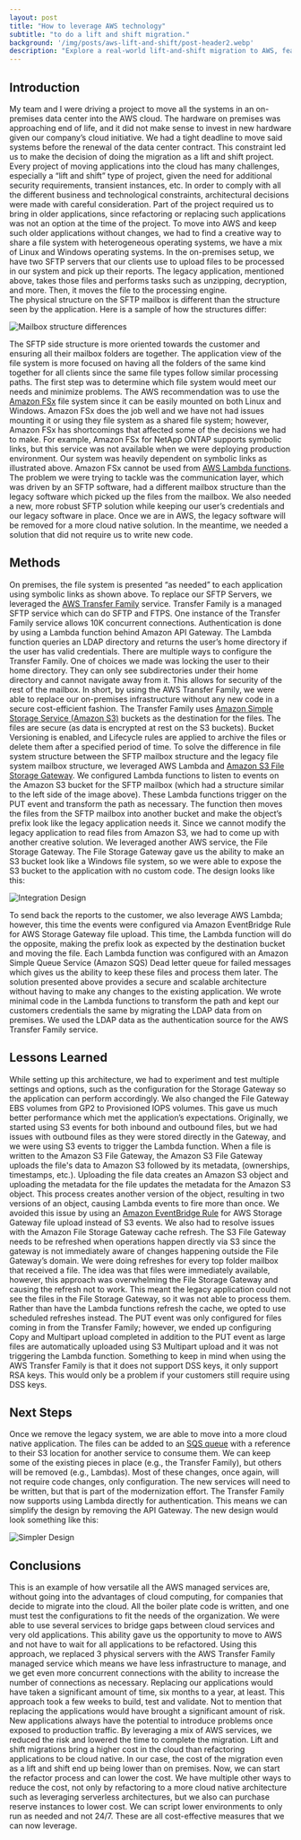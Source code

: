 ```yaml
---
layout: post
title: "How to leverage AWS technology"
subtitle: "to do a lift and shift migration."
background: '/img/posts/aws-lift-and-shift/post-header2.webp'
description: "Explore a real-world lift-and-shift migration to AWS, featuring the use of Amazon FSx, AWS Transfer Family, Lambda, and Storage Gateway. Learn how to tackle challenges with legacy applications and gain practical insights for your cloud migration journey."
---
```


## Introduction

My team and I were driving a project to move all the systems in an on-premises data center into the AWS cloud.  The hardware on premises was approaching end of life, and it did not make sense to invest in new hardware given our company’s cloud initiative.  We had a tight deadline to move said systems before the renewal of the data center contract.  This constraint led us to make the decision of doing the migration as a lift and shift project.
Every project of moving applications into the cloud has many challenges, especially a “lift and 
shift” type of project, given the need for additional security requirements, transient instances, etc.  In order to comply with all the different business and technological constraints, architectural decisions were made with careful consideration.  Part of the project required us to bring in older applications, since refactoring or replacing such applications was not an option at the time of the project.
To move into AWS and keep such older applications without changes, we had to find a creative way to share a file system with heterogeneous operating systems, we have a mix of Linux and Windows operating systems.
In the on-premises setup, we have two SFTP servers that our clients use to upload files to be processed in our system and pick up their reports.  The legacy application, mentioned above, takes those files and performs tasks such as unzipping, decryption, and more.  Then, it moves the file to the processing engine.  
The physical structure on the SFTP mailbox is different than the structure seen by the application.  Here is a sample of how the structures differ:

 ![Mailbox structure differences](/img/posts/aws-lift-and-shift/mailbox-layout.png)

The SFTP side structure is more oriented towards the customer and ensuring all their mailbox folders are together.  The application view of the file system is more focused on having all the folders of the same kind together for all clients since the same file types follow similar processing paths.
The first step was to determine which file system would meet our needs and minimize problems.  The AWS recommendation was to use the [Amazon FSx](https://aws.amazon.com/fsx/) file system since it can be easily mounted on both Linux and Windows.  Amazon FSx does the job well and we have not had issues mounting it or using they file system as a shared file system; however, Amazon FSx has shortcomings that affected some of the decisions we had to make.  For example, Amazon FSx for NetApp ONTAP supports symbolic links, but this service was not available when we were deploying production environment.  Our system was heavily dependent on symbolic links as illustrated above.  Amazon FSx cannot be used from [AWS Lambda functions](https://aws.amazon.com/lambda/).
The problem we were trying to tackle was the communication layer, which was driven by an SFTP software, had a different mailbox structure than the legacy software which picked up the files from the mailbox.  We also needed a new, more robust SFTP solution while keeping our user’s credentials and our legacy software in place.  Once we are in AWS, the legacy software will be removed for a more cloud native solution.  In the meantime, we needed a solution that did not require us to write new code.

## Methods

On premises, the file system is presented “as needed” to each application using symbolic links as shown above.  To replace our SFTP Servers, we leveraged the [AWS Transfer Family](https://aws.amazon.com/aws-transfer-family/) service.  Transfer Family is a managed SFTP service which can do SFTP and FTPS.  One instance of the Transfer Family service allows 10K concurrent connections.  Authentication is done by using a Lambda function behind Amazon API Gateway.  The Lambda function queries an LDAP directory and returns the user’s home directory if the user has valid credentials.  There are multiple ways to configure the Transfer Family.  One of choices we made was locking the user to their home directory.  They can only see subdirectories under their home directory and cannot navigate away from it.  This allows for security of the rest of the mailbox.  In short, by using the AWS Transfer Family, we were able to replace our on-premises infrastructure without any new code in a secure cost-efficient fashion.  The Transfer Family uses [Amazon Simple Storage Service (Amazon S3)](https://aws.amazon.com/s3/) buckets as the destination for the files.  The files are secure (as data is encrypted at rest on the S3 buckets).  Bucket Versioning is enabled, and Lifecycle rules are applied to archive the files or delete them after a specified period of time.
To solve the difference in file system structure between the SFTP mailbox structure and the legacy file system mailbox structure, we leveraged AWS Lambda and [Amazon S3 File Storage Gateway](https://docs.aws.amazon.com/filegateway/latest/files3/what-is-file-s3.html).  We configured Lambda functions to listen to events on the Amazon S3 bucket for the SFTP mailbox (which had a structure similar to the left side of the image above).  These Lambda functions trigger on the PUT event and transform the path as necessary.  The function then moves the files from the SFTP mailbox into another bucket and make the object’s prefix look like the legacy application needs it.
Since we cannot modify the legacy application to read files from Amazon S3, we had to come up with another creative solution.  We leveraged another AWS service, the File Storage Gateway.  The File Storage Gateway gave us the ability to make an S3 bucket look like a Windows file system, so we were able to expose the S3 bucket to the application with no custom code.
The design looks like this: 

 ![Integration Design](/img/posts/aws-lift-and-shift/legacy-design.png)

To send back the reports to the customer, we also leverage AWS Lambda; however, this time the events were configured via Amazon EventBridge Rule for AWS Storage Gateway file upload.  This time, the Lambda function will do the opposite, making the prefix look as expected by the destination bucket and moving the file.
Each Lambda function was configured with an Amazon Simple Queue Service (Amazon SQS) Dead letter queue for failed messages which gives us the ability to keep these files and process them later.
The solution presented above provides a secure and scalable architecture without having to make any changes to the existing application.  We wrote minimal code in the Lambda functions to transform the path and kept our customers credentials the same by migrating the LDAP data from on premises.  We used the LDAP data as the authentication source for the AWS Transfer Family service.

## Lessons Learned

While setting up this architecture, we had to experiment and test multiple settings and options, such as the configuration for the Storage Gateway so the application can perform accordingly.  We also changed the File Gateway EBS volumes from GP2 to Provisioned IOPS volumes.  This gave us much better performance which met the application’s expectations.
Originally, we started using S3 events for both inbound and outbound files, but we had issues with outbound files as they were stored directly in the Gateway, and we were using S3 events to trigger the Lambda function.  When a file is written to the Amazon S3 File Gateway, the Amazon S3 File Gateway uploads the file's data to Amazon S3 followed by its metadata, (ownerships, timestamps, etc.).  Uploading the file data creates an Amazon S3 object and uploading the metadata for the file updates the metadata for the Amazon S3 object.  This process creates another version of the object, resulting in two versions of an object, causing Lambda events to fire more than once.  We avoided this issue by using an [Amazon EventBridge Rule](https://docs.aws.amazon.com/eventbridge/latest/userguide/eb-rules.html) for AWS Storage Gateway file upload instead of S3 events.
We also had to resolve issues with the Amazon File Storage Gateway cache refresh.  The S3 File Gateway needs to be refreshed when operations happen directly via S3 since the gateway is not immediately aware of changes happening outside the File Gateway’s domain.  We were doing refreshes for every top folder mailbox that received a file.  The idea was that files were immediately available, however, this approach was overwhelming the File Storage Gateway and causing the refresh not to work.  This meant the legacy application could not see the files in the File Storage Gateway, so it was not able to process them.  Rather than have the Lambda functions refresh the cache, we opted to use scheduled refreshes instead.
The PUT event was only configured for files coming in from the Transfer Family; however, we ended up configuring Copy and Multipart upload completed in addition to the PUT event as large files are automatically uploaded using S3 Multipart upload and it was not triggering the Lambda function.
Something to keep in mind when using the AWS Transfer Family is that it does not support DSS keys, it only support RSA keys.  This would only be a problem if your customers still require using DSS keys.

## Next Steps

Once we remove the legacy system, we are able to move into a more cloud native application.  The files can be added to an [SQS queue](https://aws.amazon.com/sqs/) with a reference to their S3 location for another service to consume them.  We can keep some of the existing pieces in place (e.g., the Transfer Family), but others will be removed (e.g., Lambdas).  Most of these changes, once again, will not require code changes, only configuration.  The new services will need to be written, but that is part of the modernization effort.  The Transfer Family now supports using Lambda directly for authentication.  This means we can simplify the design by removing the API Gateway.  The new design would look something like this:

 ![Simpler Design](/img/posts/aws-lift-and-shift/simpler-design.png)
 
## Conclusions

This is an example of how versatile all the AWS managed services are, without going into the advantages of cloud computing, for companies that decide to migrate into the cloud.  All the boiler plate code is written, and one must test the configurations to fit the needs of the organization.  We were able to use several services to bridge gaps between cloud services and very old applications.  This ability gave us the opportunity to move to AWS and not have to wait for all applications to be refactored.
Using this approach, we replaced 3 physical servers with the AWS Transfer Family managed service which means we have less infrastructure to manage, and we get even more concurrent connections with the ability to increase the number of connections as necessary.
Replacing our applications would have taken a significant amount of time, six months to a year, at least.  This approach took a few weeks to build, test and validate.  Not to mention that replacing the applications would have brought a significant amount of risk.  New applications always have the potential to introduce problems once exposed to production traffic.  By leveraging a mix of AWS services, we reduced the risk and lowered the time to complete the migration.
Lift and shift migrations bring a higher cost in the cloud than refactoring applications to be cloud native.  In our case, the cost of the migration even as a lift and shift end up being lower than on premises.  Now, we can start the refactor process and can lower the cost.  We have multiple other ways to reduce the cost, not only by refactoring to a more cloud native architecture such as leveraging serverless architectures, but we also can purchase reserve instances to lower cost.  We can script lower environments to only run as needed and not 24/7.  These are all cost-effective measures that we can now leverage.
